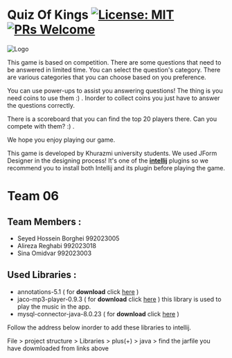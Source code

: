  Quiz Of Kings  [![License: MIT](https://img.shields.io/badge/License-MIT-yellow.svg)](https://opensource.org/licenses/MIT) [![PRs Welcome](https://img.shields.io/badge/PRs-welcome-brightgreen.svg)](https://reactjs.org/docs/how-to-contribute.html#your-first-pull-request)
=
![Logo](https://user-images.githubusercontent.com/75629695/114583155-8d9f8000-9c96-11eb-8114-dd1012e3c9bb.jpg)

This game is based on competition. There are some questions that need to be answered in limited time. You can select the question's category. There are various categories that you can choose based on you preference.

You can use power-ups to assist you answering questions! The thing is you need coins to use them :) . Inorder to collect coins you just have to answer the questions correctly.

There is a scoreboard that you can find the top 20 players there. Can you compete with them? :) .

We hope you enjoy playing our game.

This game is developed by Khurazmi university students. We used JForm Designer in the designing process! It's one of the [**intellij**](https://www.jetbrains.com/idea/download/#section=windows) plugins so we recommend you to install both Intellij and its plugin before playing the game.

# Team 06 
Team Members :
-
 - Seyed Hossein Borghei 992023005
 - Alireza Reghabi 992023018
 - Sina Omidvar 992023003


Used Libraries :
-
 * annotations-5.1 ( for **download** click [here](http://www.java2s.com/Code/Jar/a/Downloadannotations51jar.htm) )
 * jaco-mp3-player-0.9.3 ( for **download** click [here](https://sourceforge.net/projects/jacomp3player/files/older%20versions/jaco-mp3-player-0.9.3.zip/download) ) this library is used to play the music in the app.
 * mysql-connector-java-8.0.23 ( for **download** click [here](https://mvnrepository.com/artifact/mysql/mysql-connector-java/8.0.23) ) 

Follow the address below inorder to add these libraries to intellij.

File > project structure > Libraries > plus(+) > java > find the jarfile you have dowmloaded from links above
